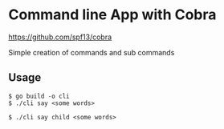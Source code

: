 Command line App with Cobra
============================

https://github.com/spf13/cobra

Simple creation of commands and sub commands


## Usage

```
$ go build -o cli
$ ./cli say <some words>

$ ./cli say child <some words>
```